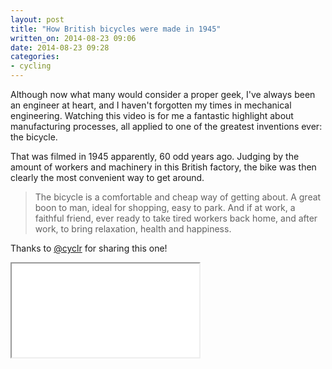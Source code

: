 ```yaml
---
layout: post
title: "How British bicycles were made in 1945"
written_on: 2014-08-23 09:06
date: 2014-08-23 09:28
categories:
- cycling
---
```

Although now what many would consider a proper geek, I've always been an engineer at heart, and I haven't forgotten my times in mechanical engineering. Watching this video is for me a fantastic highlight about manufacturing processes, all applied to one of the greatest inventions ever: the bicycle.

That was filmed in 1945 apparently, 60 odd years ago. Judging by the amount of workers and machinery in this British factory, the bike was then clearly the most convenient way to get around.

<blockquote>The bicycle is a comfortable and cheap way of getting about. A great boon to man, ideal for shopping, easy to park. And if at work, a faithful friend, ever ready to take tired workers back home, and after work, to bring relaxation, health and happiness.</blockquote>

Thanks to <a href="https://twitter.com/cyclr">@cyclr</a> for sharing this one!

<div class="attachement iframe_wrapper">
<iframe src="//player.vimeo.com/video/39401575" webkitallowfullscreen mozallowfullscreen allowfullscreen></iframe>
</div>
